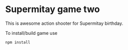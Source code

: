 # Supermitay game two #

This is awesome action shooter for Supermitay birthday.

To install/build game use 
```
npm install
```
